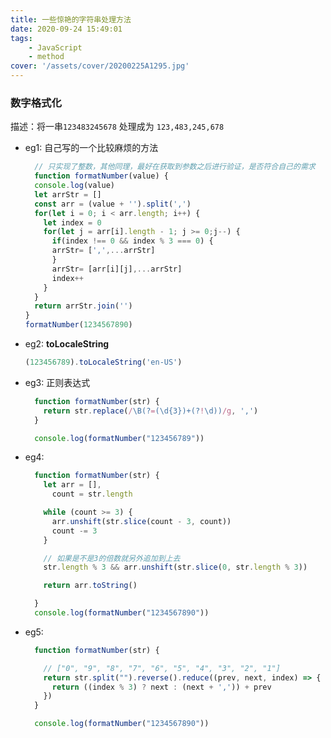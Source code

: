 ```yaml
---
title: 一些惊艳的字符串处理方法
date: 2020-09-24 15:49:01
tags:
    - JavaScript
    - method
cover: '/assets/cover/20200225A1295.jpg'
---
```


### 数字格式化

  描述：将一串`123483245678` 处理成为 `123,483,245,678`

  * eg1:
    自己写的一个比较麻烦的方法
    ~~~js
      // 只实现了整数，其他同理，最好在获取到参数之后进行验证，是否符合自己的需求
      function formatNumber(value) {
      console.log(value)
      let arrStr = []
      const arr = (value + '').split(',')
      for(let i = 0; i < arr.length; i++) {
        let index = 0
        for(let j = arr[i].length - 1; j >= 0;j--) {
          if(index !== 0 && index % 3 === 0) {
          arrStr= [',',...arrStr]
          }
          arrStr= [arr[i][j],...arrStr]
          index++
        }
      }
      return arrStr.join('')
    }
    formatNumber(1234567890)
    ~~~

  * eg2:
    **toLocaleString**
    ~~~js
    (123456789).toLocaleString('en-US')
    ~~~

  * eg3: 
    正则表达式
    ~~~js
      function formatNumber(str) {
        return str.replace(/\B(?=(\d{3})+(?!\d))/g, ',')
      }

      console.log(formatNumber("123456789"))
    ~~~

  * eg4:

    ~~~js
      function formatNumber(str) {
        let arr = [],
          count = str.length

        while (count >= 3) {
          arr.unshift(str.slice(count - 3, count))
          count -= 3
        }

        // 如果是不是3的倍数就另外追加到上去
        str.length % 3 && arr.unshift(str.slice(0, str.length % 3))

        return arr.toString()

      }
      console.log(formatNumber("1234567890"))
    ~~~
  
  * eg5:

    ~~~js
      function formatNumber(str) {

        // ["0", "9", "8", "7", "6", "5", "4", "3", "2", "1"]
        return str.split("").reverse().reduce((prev, next, index) => {
          return ((index % 3) ? next : (next + ',')) + prev
        })
      }

      console.log(formatNumber("1234567890"))
    ~~~

